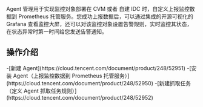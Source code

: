 Agent 管理用于实现监控对象部署在 CVM 或者 自建 IDC 时，自定义上报监控数据到 Prometheus 托管服务。您成功上报数据后，可以通过集成的开源可视化的 Grafana 查看监控大屏，还可以对该监控对象设置告警规则，实时监控其状态，在状态异常时第一时间给您发送告警通知。

## 操作介绍

<dx-steps>
-[新建 Agent](https://cloud.tencent.com/document/product/248/52951)
-[安装 Agent（上报监控数据到 Prometheus 托管服务）](https://cloud.tencent.com/document/product/248/52950)
-[新建抓取任务（定义 Agent 抓取任务规则）](https://cloud.tencent.com/document/product/248/52952)
</dx-steps>

